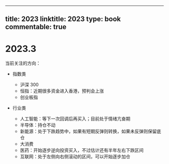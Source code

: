 
---
title: 2023
linktitle: 2023
type: book
commentable: true
---

# 2023.3

当前关注的方向：

- 指数类

  - 沪深 300
  - 恒指：近期很多资金进入香港，预判会上涨
  - 创业板指

- 行业类

  - 人工智能：等下一次回调后再买入；目前处于情绪亢奋期
  - 半导体：持仓不动
  - 新能源：处于下跌趋势中，如果有短期反弹则转换，如果未反弹则保留底仓
  - 大消费
  - 医药：开始逐步逆向投资买入，不过估计还有半年左右下跌区间
  - 互联网：处于左侧向右侧滚动的区间，可以开始逐步加仓

    